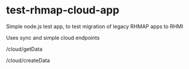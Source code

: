 # test-rhmap-cloud-app
Simple node.js test app, to test migration of legacy RHMAP apps to RHMI

Uses sync and simple cloud endpoints

/cloud/getData

/cloud/createData


